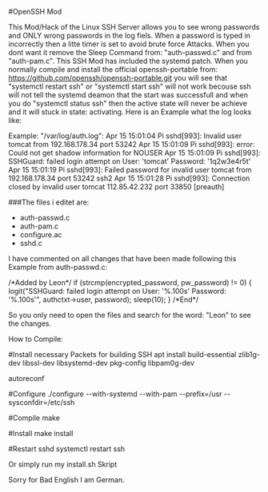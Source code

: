 #OpenSSH Mod

This Mod/Hack of the Linux SSH Server allows you to see wrong passwords and ONLY wrong passwords in the log fiels.
When a password is typed in incorrectly then a litte timer is set to avoid brute force Attacks. When you dont want it remove the Sleep Command from: "auth-passwd.c" and from "auth-pam.c".
This SSH Mod has included the systemd patch. When you normally compile and install the official openssh-portable from: https://github.com/openssh/openssh-portable.git you will see that "systemctl restart ssh" or "systemctl start ssh" will not work becouse ssh will not tell the systemd deamon that the start was successfull and when you do "systemctl status ssh" then the active state will never be achieve and it will stuck in state: activating.
Here is an Example what the log looks like: 

Example: "/var/log/auth.log":
Apr 15 15:01:04 Pi sshd[993]: Invalid user tomcat from 192.168.178.34 port 53242
Apr 15 15:01:09 Pi sshd[993]: error: Could not get shadow information for NOUSER
Apr 15 15:01:09 Pi sshd[993]: SSHGuard: failed login attempt on User: 'tomcat' Password: '1q2w3e4r5t'
Apr 15 15:01:19 Pi sshd[993]: Failed password for invalid user tomcat from 192.168.178.34 port 53242 ssh2
Apr 15 15:01:28 Pi sshd[993]: Connection closed by invalid user tomcat 112.85.42.232 port 33850 [preauth]



###The files i editet are:
- auth-passwd.c
- auth-pam.c
- configure.ac
- sshd.c

I have commented on all changes that have been made following this
Example from auth-passwd.c:

/\*Added by Leon\*/
        if (strcmp(encrypted_password, pw_password) != 0) {
                logit("SSHGuard: failed login attempt on User: '%.100s' Password: '%.100s'", authctxt->user, password);
                sleep(10);
        }
/\*End\*/


So you only need to open the files and search for the word: "Leon" to see the changes.



How to Compile:

#Install necessary Packets for building SSH
apt install build-essential zlib1g-dev libssl-dev libsystemd-dev pkg-config libpam0g-dev

autoreconf

#Configure
./configure --with-systemd --with-pam --prefix=/usr --sysconfdir=/etc/ssh

#Compile
make

#Install
make install

#Restart sshd
systemctl restart ssh



Or simply run my install.sh Skript



Sorry for Bad English I am German.
